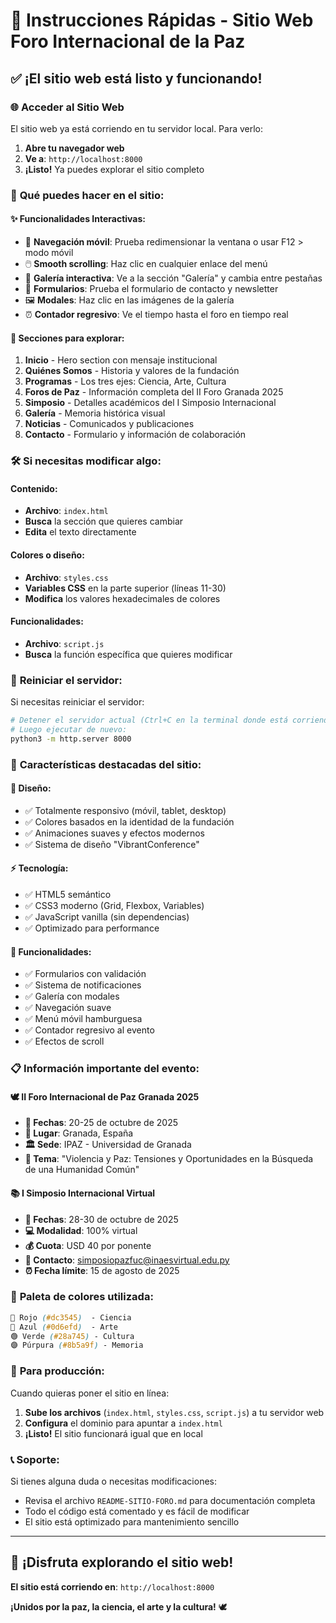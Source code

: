 # 🚀 Instrucciones Rápidas - Sitio Web Foro Internacional de la Paz

## ✅ ¡El sitio web está listo y funcionando!

### 🌐 **Acceder al Sitio Web**

El sitio web ya está corriendo en tu servidor local. Para verlo:

1. **Abre tu navegador web**
2. **Ve a**: `http://localhost:8000`
3. **¡Listo!** Ya puedes explorar el sitio completo

### 📱 **Qué puedes hacer en el sitio:**

#### ✨ **Funcionalidades Interactivas:**
- 📲 **Navegación móvil**: Prueba redimensionar la ventana o usar F12 > modo móvil
- 🖱️ **Smooth scrolling**: Haz clic en cualquier enlace del menú
- 🎨 **Galería interactiva**: Ve a la sección "Galería" y cambia entre pestañas
- 📝 **Formularios**: Prueba el formulario de contacto y newsletter
- 🖼️ **Modales**: Haz clic en las imágenes de la galería
- ⏰ **Contador regresivo**: Ve el tiempo hasta el foro en tiempo real

#### 🎯 **Secciones para explorar:**
1. **Inicio** - Hero section con mensaje institucional
2. **Quiénes Somos** - Historia y valores de la fundación
3. **Programas** - Los tres ejes: Ciencia, Arte, Cultura
4. **Foros de Paz** - Información completa del II Foro Granada 2025
5. **Simposio** - Detalles académicos del I Simposio Internacional
6. **Galería** - Memoria histórica visual
7. **Noticias** - Comunicados y publicaciones
8. **Contacto** - Formulario y información de colaboración

### 🛠️ **Si necesitas modificar algo:**

#### **Contenido:**
- **Archivo**: `index.html`
- **Busca** la sección que quieres cambiar
- **Edita** el texto directamente

#### **Colores o diseño:**
- **Archivo**: `styles.css`
- **Variables CSS** en la parte superior (líneas 11-30)
- **Modifica** los valores hexadecimales de colores

#### **Funcionalidades:**
- **Archivo**: `script.js`
- **Busca** la función específica que quieres modificar

### 🔄 **Reiniciar el servidor:**

Si necesitas reiniciar el servidor:

```bash
# Detener el servidor actual (Ctrl+C en la terminal donde está corriendo)
# Luego ejecutar de nuevo:
python3 -m http.server 8000
```

### 🌟 **Características destacadas del sitio:**

#### 🎨 **Diseño:**
- ✅ Totalmente responsivo (móvil, tablet, desktop)
- ✅ Colores basados en la identidad de la fundación
- ✅ Animaciones suaves y efectos modernos
- ✅ Sistema de diseño "VibrantConference"

#### ⚡ **Tecnología:**
- ✅ HTML5 semántico
- ✅ CSS3 moderno (Grid, Flexbox, Variables)
- ✅ JavaScript vanilla (sin dependencias)
- ✅ Optimizado para performance

#### 🔧 **Funcionalidades:**
- ✅ Formularios con validación
- ✅ Sistema de notificaciones
- ✅ Galería con modales
- ✅ Navegación suave
- ✅ Menú móvil hamburguesa
- ✅ Contador regresivo al evento
- ✅ Efectos de scroll

### 📋 **Información importante del evento:**

#### 🕊️ **II Foro Internacional de Paz Granada 2025**
- **📅 Fechas**: 20-25 de octubre de 2025
- **📍 Lugar**: Granada, España
- **🏛️ Sede**: IPAZ - Universidad de Granada
- **🎯 Tema**: "Violencia y Paz: Tensiones y Oportunidades en la Búsqueda de una Humanidad Común"

#### 📚 **I Simposio Internacional Virtual**
- **📅 Fechas**: 28-30 de octubre de 2025
- **💻 Modalidad**: 100% virtual
- **💰 Cuota**: USD 40 por ponente
- **📧 Contacto**: simposiopazfuc@inaesvirtual.edu.py
- **⏰ Fecha límite**: 15 de agosto de 2025

### 🎨 **Paleta de colores utilizada:**

```css
🔴 Rojo (#dc3545)  - Ciencia
🔵 Azul (#0d6efd)  - Arte  
🟢 Verde (#28a745) - Cultura
🟣 Púrpura (#8b5a9f) - Memoria
```

### 🚀 **Para producción:**

Cuando quieras poner el sitio en línea:

1. **Sube los archivos** (`index.html`, `styles.css`, `script.js`) a tu servidor web
2. **Configura** el dominio para apuntar a `index.html`
3. **¡Listo!** El sitio funcionará igual que en local

### 📞 **Soporte:**

Si tienes alguna duda o necesitas modificaciones:
- Revisa el archivo `README-SITIO-FORO.md` para documentación completa
- Todo el código está comentado y es fácil de modificar
- El sitio está optimizado para mantenimiento sencillo

---

## 🎉 ¡Disfruta explorando el sitio web!

**El sitio está corriendo en**: `http://localhost:8000`

**¡Unidos por la paz, la ciencia, el arte y la cultura!** 🕊️